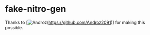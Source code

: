 # fake-nitro-gen

Thanks to [![Androz](https://github.com/Androz2091)(https://github.com/Androz2091)] for making this possible.
